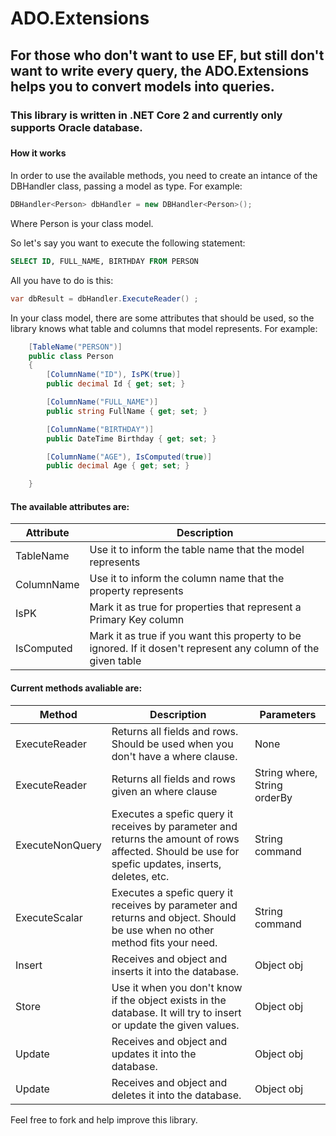 # ADO.Extensions

<h2>For those who don't want to use EF, but still don't want to write every query, the ADO.Extensions helps you to convert models into queries.</h2>

<h3>This library is written in .NET Core 2 and currently only supports Oracle database.<h3>

<h4>How it works</h4>

In order to use the available methods, you need to create an intance of the DBHandler class, passing a model as type.
For example:
```cs
DBHandler<Person> dbHandler = new DBHandler<Person>();
```
Where Person is your class model.

So let's say you want to execute the following statement:
```sql
SELECT ID, FULL_NAME, BIRTHDAY FROM PERSON
```
All you have to do is this:
```cs
var dbResult = dbHandler.ExecuteReader() ;
```
In your class model, there are some attributes that should be used, so the library knows what table and columns that model represents.
For example:
```cs
    [TableName("PERSON")]
    public class Person
    {
        [ColumnName("ID"), IsPK(true)]
        public decimal Id { get; set; }

        [ColumnName("FULL_NAME")]
        public string FullName { get; set; }

        [ColumnName("BIRTHDAY")]
        public DateTime Birthday { get; set; }

        [ColumnName("AGE"), IsComputed(true)]
        public decimal Age { get; set; }

    }
```

<h4>The available attributes are:</h4>

| Attribute  | Description |
| ------------- | ------------- |
|TableName| Use it to inform the table name that the model represents |
|ColumnName| Use it to inform the column name that the property represents |
|IsPK| Mark it as true for properties that represent a Primary Key column |
|IsComputed| Mark it as true if you want this property to be ignored. If it dosen't represent any column of the given table |


<h4>Current methods avaliable are:</h4>

| Method  | Description | Parameters |
| ------------- | ------------- | ------------- |
|ExecuteReader| Returns all fields and rows. Should be used when you don't have a where clause. | None |
|ExecuteReader| Returns all fields and rows given an where clause  | String where, String orderBy |
|ExecuteNonQuery|Executes a spefic query it receives by parameter and returns the amount of rows affected. Should be use for spefic updates, inserts, deletes, etc. |String command|
|ExecuteScalar| Executes a spefic query it receives by parameter and returns and object. Should be use when no other method fits your need. |String command|
|Insert|Receives and object and inserts it into the database. |Object obj|
|Store|Use it when you don't know if the object exists in the database. It will try to insert or update the given values.  |Object obj|
|Update|Receives and object and updates it into the database. |Object obj|
|Update|Receives and object and deletes it into the database. |Object obj|


Feel free to fork and help improve this library.
